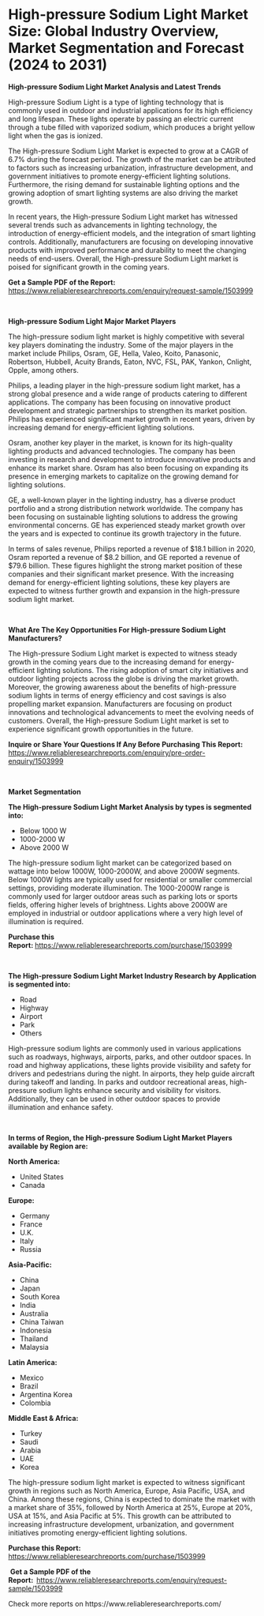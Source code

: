 <p><h1>High-pressure Sodium Light Market Size: Global Industry Overview, Market Segmentation and Forecast (2024 to 2031)</h1></p><p><strong>High-pressure Sodium Light Market Analysis and Latest Trends</strong></p>
<p><p>High-pressure Sodium Light is a type of lighting technology that is commonly used in outdoor and industrial applications for its high efficiency and long lifespan. These lights operate by passing an electric current through a tube filled with vaporized sodium, which produces a bright yellow light when the gas is ionized. </p><p>The High-pressure Sodium Light Market is expected to grow at a CAGR of 6.7% during the forecast period. The growth of the market can be attributed to factors such as increasing urbanization, infrastructure development, and government initiatives to promote energy-efficient lighting solutions. Furthermore, the rising demand for sustainable lighting options and the growing adoption of smart lighting systems are also driving the market growth.</p><p>In recent years, the High-pressure Sodium Light market has witnessed several trends such as advancements in lighting technology, the introduction of energy-efficient models, and the integration of smart lighting controls. Additionally, manufacturers are focusing on developing innovative products with improved performance and durability to meet the changing needs of end-users. Overall, the High-pressure Sodium Light market is poised for significant growth in the coming years.</p></p>
<p><strong>Get a Sample PDF of the Report:&nbsp;</strong> <a href="https://www.reliableresearchreports.com/enquiry/request-sample/1503999">https://www.reliableresearchreports.com/enquiry/request-sample/1503999</a></p>
<p>&nbsp;</p>
<p><strong>High-pressure Sodium Light Major Market Players</strong></p>
<p><p>The high-pressure sodium light market is highly competitive with several key players dominating the industry. Some of the major players in the market include Philips, Osram, GE, Hella, Valeo, Koito, Panasonic, Robertson, Hubbell, Acuity Brands, Eaton, NVC, FSL, PAK, Yankon, Cnlight, Opple, among others.</p><p>Philips, a leading player in the high-pressure sodium light market, has a strong global presence and a wide range of products catering to different applications. The company has been focusing on innovative product development and strategic partnerships to strengthen its market position. Philips has experienced significant market growth in recent years, driven by increasing demand for energy-efficient lighting solutions.</p><p>Osram, another key player in the market, is known for its high-quality lighting products and advanced technologies. The company has been investing in research and development to introduce innovative products and enhance its market share. Osram has also been focusing on expanding its presence in emerging markets to capitalize on the growing demand for lighting solutions.</p><p>GE, a well-known player in the lighting industry, has a diverse product portfolio and a strong distribution network worldwide. The company has been focusing on sustainable lighting solutions to address the growing environmental concerns. GE has experienced steady market growth over the years and is expected to continue its growth trajectory in the future.</p><p>In terms of sales revenue, Philips reported a revenue of $18.1 billion in 2020, Osram reported a revenue of $8.2 billion, and GE reported a revenue of $79.6 billion. These figures highlight the strong market position of these companies and their significant market presence. With the increasing demand for energy-efficient lighting solutions, these key players are expected to witness further growth and expansion in the high-pressure sodium light market.</p></p>
<p>&nbsp;</p>
<p><strong>What Are The Key Opportunities For High-pressure Sodium Light Manufacturers?</strong></p>
<p><p>The High-pressure Sodium Light market is expected to witness steady growth in the coming years due to the increasing demand for energy-efficient lighting solutions. The rising adoption of smart city initiatives and outdoor lighting projects across the globe is driving the market growth. Moreover, the growing awareness about the benefits of high-pressure sodium lights in terms of energy efficiency and cost savings is also propelling market expansion. Manufacturers are focusing on product innovations and technological advancements to meet the evolving needs of customers. Overall, the High-pressure Sodium Light market is set to experience significant growth opportunities in the future.</p></p>
<p><strong>Inquire or Share Your Questions If Any Before Purchasing This Report:</strong> <a href="https://www.reliableresearchreports.com/enquiry/pre-order-enquiry/1503999">https://www.reliableresearchreports.com/enquiry/pre-order-enquiry/1503999</a></p>
<p>&nbsp;</p>
<p><strong>Market Segmentation</strong></p>
<p><strong>The High-pressure Sodium Light Market Analysis by types is segmented into:</strong></p>
<p><ul><li>Below 1000 W</li><li>1000-2000 W</li><li>Above 2000 W</li></ul></p>
<p><p>The high-pressure sodium light market can be categorized based on wattage into below 1000W, 1000-2000W, and above 2000W segments. Below 1000W lights are typically used for residential or smaller commercial settings, providing moderate illumination. The 1000-2000W range is commonly used for larger outdoor areas such as parking lots or sports fields, offering higher levels of brightness. Lights above 2000W are employed in industrial or outdoor applications where a very high level of illumination is required.</p></p>
<p><strong>Purchase this Report:&nbsp;</strong><a href="https://www.reliableresearchreports.com/purchase/1503999">https://www.reliableresearchreports.com/purchase/1503999</a></p>
<p>&nbsp;</p>
<p><strong>The High-pressure Sodium Light Market Industry Research by Application is segmented into:</strong></p>
<p><ul><li>Road</li><li>Highway</li><li>Airport</li><li>Park</li><li>Others</li></ul></p>
<p><p>High-pressure sodium lights are commonly used in various applications such as roadways, highways, airports, parks, and other outdoor spaces. In road and highway applications, these lights provide visibility and safety for drivers and pedestrians during the night. In airports, they help guide aircraft during takeoff and landing. In parks and outdoor recreational areas, high-pressure sodium lights enhance security and visibility for visitors. Additionally, they can be used in other outdoor spaces to provide illumination and enhance safety.</p></p>
<p>&nbsp;</p>
<p><strong>In terms of Region, the High-pressure Sodium Light Market Players available by Region are:</strong></p>
<p>
    <p> <strong> North America: </strong>
        <ul>
            <li>United States</li>
            <li>Canada</li>
        </ul>
        </p> 
    <p> <strong> Europe: </strong>
        <ul>
            <li>Germany</li>
            <li>France</li>
            <li>U.K.</li>
            <li>Italy</li>
            <li>Russia</li>
        </ul>
        </p> 
    <p> <strong> Asia-Pacific: </strong>
        <ul>
            <li>China</li>
            <li>Japan</li>
            <li>South Korea</li>
            <li>India</li>
            <li>Australia</li>
            <li>China Taiwan</li>
            <li>Indonesia</li>
            <li>Thailand</li>
            <li>Malaysia</li>
        </ul>
        </p> 
    <p> <strong> Latin America: </strong>
        <ul>
            <li>Mexico</li>
            <li>Brazil</li>
            <li>Argentina Korea</li>
            <li>Colombia</li>
        </ul>
        </p> 
    <p> <strong> Middle East & Africa: </strong>
        <ul>
            <li>Turkey</li>
            <li>Saudi</li>
            <li>Arabia</li>
            <li>UAE</li>
            <li>Korea</li>
        </ul>
    </p>
    </p>
<p><p>The high-pressure sodium light market is expected to witness significant growth in regions such as North America, Europe, Asia Pacific, USA, and China. Among these regions, China is expected to dominate the market with a market share of 35%, followed by North America at 25%, Europe at 20%, USA at 15%, and Asia Pacific at 5%. This growth can be attributed to increasing infrastructure development, urbanization, and government initiatives promoting energy-efficient lighting solutions.</p></p>
<p><strong>Purchase this Report: </strong><a href="https://www.reliableresearchreports.com/purchase/1503999">https://www.reliableresearchreports.com/purchase/1503999</a></p>
<p>&nbsp;<strong>Get a Sample PDF of the Report:&nbsp;&nbsp;</strong><a href="https://www.reliableresearchreports.com/enquiry/request-sample/1503999">https://www.reliableresearchreports.com/enquiry/request-sample/1503999</a></p>
<p><strong></strong></p>
<p>Check more reports on https://www.reliableresearchreports.com/</p>